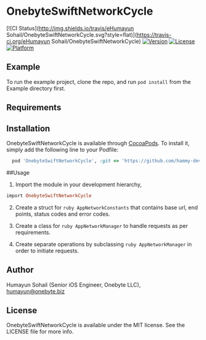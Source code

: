 # OnebyteSwiftNetworkCycle

[![CI Status](http://img.shields.io/travis/eHumayun Sohail/OnebyteSwiftNetworkCycle.svg?style=flat)](https://travis-ci.org/eHumayun Sohail/OnebyteSwiftNetworkCycle)
[![Version](https://img.shields.io/cocoapods/v/OnebyteSwiftNetworkCycle.svg?style=flat)](http://cocoapods.org/pods/OnebyteSwiftNetworkCycle)
[![License](https://img.shields.io/cocoapods/l/OnebyteSwiftNetworkCycle.svg?style=flat)](http://cocoapods.org/pods/OnebyteSwiftNetworkCycle)
[![Platform](https://img.shields.io/cocoapods/p/OnebyteSwiftNetworkCycle.svg?style=flat)](http://cocoapods.org/pods/OnebyteSwiftNetworkCycle)

## Example

To run the example project, clone the repo, and run `pod install` from the Example directory first.

## Requirements

## Installation

OnebyteSwiftNetworkCycle is available through [CocoaPods](http://cocoapods.org). To install
it, simply add the following line to your Podfile:

```ruby
  pod 'OnebyteSwiftNetworkCycle', :git => 'https://github.com/hammy-dev-world/OnebyteSwiftNetwork.git'

```

##Usage 

1) Import the module in your development hierarchy,

```ruby
import OnebyteSwiftNetworkCycle

```
2) Create a struct for ```ruby AppNetworkConstants``` that contains base url, end points, status codes and error codes.

3) Create a class for ```ruby AppNetworkManager``` to handle requests as per requirements.

4) Create separate operations by subclassing ```ruby AppNetworkManager``` in order to initiate requests.

## Author

Humayun Sohail (Senior iOS Engineer, Onebyte LLC), humayun@onebyte.biz

## License

OnebyteSwiftNetworkCycle is available under the MIT license. See the LICENSE file for more info.
